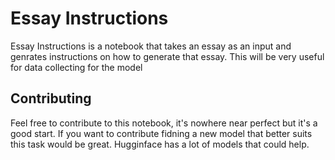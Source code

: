 # Essay Instructions

Essay Instructions is a notebook that takes an essay as an input and genrates instructions on how to generate
that essay. This will be very useful for data collecting for the model

## Contributing

Feel free to contribute to this notebook, it's nowhere near perfect but it's a good start.
If you want to contribute fidning a new model that better suits this task would be great.
Hugginface has a lot of models that could help.
